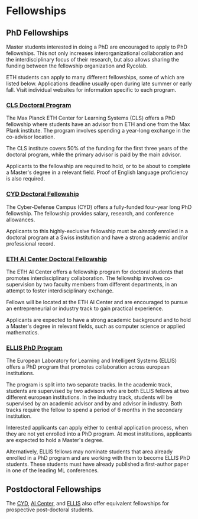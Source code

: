 # Fellowships 

## PhD Fellowships

Master students interested in doing a PhD are encouraged to apply to PhD fellowships. This not only increases interorganizational collaboration and the interdisciplinary focus of their research, but also allows sharing the funding between the fellowship organization and Rycolab.

ETH students can apply to many different fellowships, some of which are listed below. Applications deadline usually open during late summer or early fall. Visit individual websites for information specific to each program.

### [CLS Doctoral Program](https://learning-systems.org/basics)

The Max Planck ETH Center for Learning Systems (CLS) offers a PhD fellowship where students have an advisor from ETH and one from the Max Plank institute. The program involves spending a year-long exchange in the co-advisor location.

The CLS institute covers 50% of the funding for the first three years of the doctoral program, while the primary advisor is paid by the main advisor.

Applicants to the fellowship are required to hold, or to be about to complete a Master's degree in a relevant field. Proof of English language proficiency is also required.


### [CYD Doctoral Fellowship](https://www.epfl.ch/research/funding/epfl-programmes/cyd/cyd-phd/)

The Cyber-Defense Campus (CYD) offers a fully-funded four-year long PhD fellowship. The fellowship provides salary, research, and conference allowances. 

Applicants to this highly-exclusive fellowship must be *already* enrolled in a doctoral program at a Swiss institution and have a strong academic and/or professional record.

### [ETH AI Center Doctoral Fellowship](https://ai.ethz.ch/education/phd-and-postdoc-programs/phd-fellowships.html)

The ETH AI Center offers a fellowship program for doctoral students that promotes interdisciplinary collaboration. The fellowship involves co-supervision by two faculty members from different departments, in an attempt to foster interdisciplinary exchange. 

Fellows will be located at the ETH AI Center and are encouraged to pursue an entrepreneurial or industry track to gain practical experience. 

Applicants are expected to have a strong academic background and to hold a Master's degree in relevant fields, such as computer science or applied mathematics.

### [ELLIS PhD Program](https://ellis.eu/phd-postdoc)

The European Laboratory for Learning and Intelligent Systems (ELLIS) offers a 
PhD program that promotes collaboration across european institutions. 

The program is split into two separate tracks. In the academic track, students are supervised by two advisors who are both ELLIS fellows at two different european institutions. In the industry track, students will be supervised by an academic advisor and by and advisor in industry. Both tracks require the fellow to spend a period of 6 months in the secondary institution. 

Interested applicants can apply either to central application process, when they are not yet enrolled into a PhD program. At most institutions, applicants are expected to hold a Master's degree.

Alternatively, ELLIS fellows may nominate students that area already enrolled in a PhD program and are working with them to become ELLIS PhD students. These students must have already published a first-author paper in one of the leading ML conferences.

## Postdoctoral Fellowships

The [CYD](https://www.epfl.ch/research/funding/epfl-programmes/cyd/cyd-postdoc/), [AI Center](https://ai.ethz.ch/education/phd-and-postdoc-programs/postdoc-fellowships.html), and [ELLIS](https://ellis.eu/phd-postdoc) also offer equivalent fellowships for prospective post-doctoral students.

